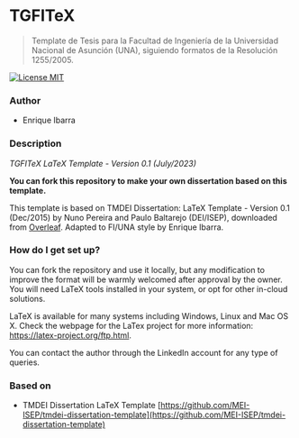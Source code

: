 TGFITeX
========================

> Template de Tesis para la Facultad de Ingeniería de la Universidad Nacional de Asunción (UNA), siguiendo formatos de la Resolución 1255/2005.

[![License MIT](http://img.shields.io/badge/license-MIT-brightgreen.svg)](license.md)

### Author
*   Enrique Ibarra

### Description
*TGFITeX LaTeX Template - Version 0.1 (July/2023)*

**You can fork this repository to make your own dissertation based on this template.**

This template is based on TMDEI Dissertation: LaTeX Template - Version 0.1 (Dec/2015) by Nuno Pereira and Paulo Baltarejo (DEI/ISEP), downloaded from [Overleaf](https://www.overleaf.com). Adapted to FI/UNA style by Enrique Ibarra.

### How do I get set up? ##

You can fork the repository and use it locally, but any modification to improve the format will be warmly welcomed after approval by the owner. You will need LaTeX tools installed in your system, or opt for other in-cloud solutions.

LaTeX is available for many systems including Windows, Linux and Mac OS X. Check the webpage for the LaTex project for more information: <https://latex-project.org/ftp.html>.

You can contact the author through the LinkedIn account for any type of queries.

### Based on

*   TMDEI Dissertation LaTeX Template [https://github.com/MEI-ISEP/tmdei-dissertation-template](https://github.com/MEI-ISEP/tmdei-dissertation-template)
